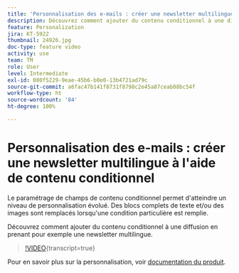 ```yaml
---
title: 'Personnalisation des e-mails : créer une newsletter multilingue à l''aide de contenu conditionnel'
description: Découvrez comment ajouter du contenu conditionnel à une diffusion en prenant pour exemple une newsletter multilingue.
feature: Personalization
jira: KT-5922
thumbnail: 24926.jpg
doc-type: feature video
activity: use
team: TM
role: User
level: Intermediate
exl-id: 080f5229-9eae-45b6-b0e0-13b4721ad79c
source-git-commit: a6fac47b141f8731f8798c2e45a87ceab08bc54f
workflow-type: ht
source-wordcount: '84'
ht-degree: 100%

---
```


# Personnalisation des e-mails : créer une newsletter multilingue à l&#39;aide de contenu conditionnel

Le paramétrage de champs de contenu conditionnel permet d&#39;atteindre un niveau de personnalisation évolué. Des blocs complets de texte et/ou des images sont remplacés lorsqu&#39;une condition particulière est remplie.

Découvrez comment ajouter du contenu conditionnel à une diffusion en prenant pour exemple une newsletter multilingue.

>[!VIDEO](https://video.tv.adobe.com/v/24926?quality=12&learn=on){transcript=true}

Pour en savoir plus sur la personnalisation, voir [documentation du produit](https://experienceleague.adobe.com/docs/campaign-classic/using/sending-messages/personalizing-deliveries/about-personalization.html?lang=fr).
